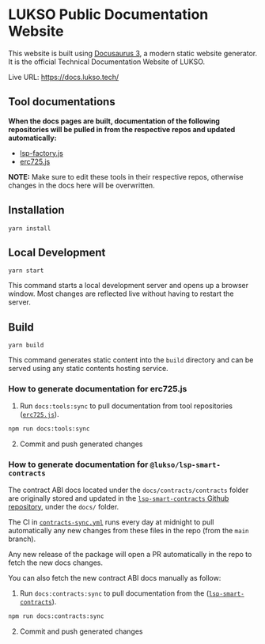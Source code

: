 # LUKSO Public Documentation Website

This website is built using [Docusaurus 3](https://docusaurus.io/), a modern static website generator.
It is the official Technical Documentation Website of LUKSO.

Live URL: <https://docs.lukso.tech/>

## Tool documentations

**When the docs pages are built, documentation of the following repositories will be pulled in from the respective repos and updated automatically:**

- [lsp-factory.js](https://github.com/lukso-network/tools-lsp-factory/tree/develop/docs)
- [erc725.js](https://github.com/ERC725Alliance/erc725.js/tree/develop/docs)

**NOTE:**
Make sure to edit these tools in their respective repos, otherwise changes in the docs here will be overwritten.

## Installation

```console
yarn install
```

## Local Development

```console
yarn start
```

This command starts a local development server and opens up a browser window. Most changes are reflected live without having to restart the server.

## Build

```console
yarn build
```

This command generates static content into the `build` directory and can be served using any static contents hosting service.

### How to generate documentation for erc725.js

1. Run `docs:tools:sync` to pull documentation from tool repositories ([`erc725.js`](https://github.com/ERC725Alliance/erc725.js)).

```sh
npm run docs:tools:sync
```

2. Commit and push generated changes

### How to generate documentation for `@lukso/lsp-smart-contracts`

The contract ABI docs located under the `docs/contracts/contracts` folder are originally stored and updated in the [`lsp-smart-contracts` Github repository](https://github.com/lukso-network/lsp-smart-contracts), under the `docs/` folder.

The CI in [`contracts-sync.yml`](.github/workflows/contracts-sync.yml) runs every day at midnight to pull automatically any new changes from these files in the repo (from the `main` branch).

Any new release of the package will open a PR automatically in the repo to fetch the new docs changes.

You can also fetch the new contract ABI docs manually as follow:

1. Run `docs:contracts:sync` to pull documentation from the ([`lsp-smart-contracts`](https://github.com/lukso-network/lsp-smart-contracts)).

```sh
npm run docs:contracts:sync
```

2. Commit and push generated changes

